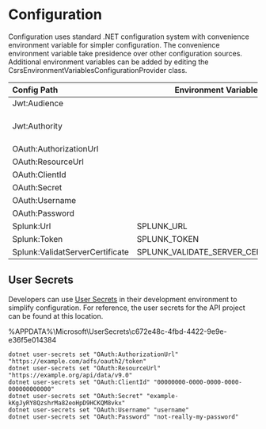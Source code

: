 

# Configuration

Configuration uses standard .NET configuration system with convenience environment variable for simpler configuration. 
The convenience environment variable take presidence over other configuration sources. Additional environment variables
can be added by editing the CsrsEnvironmentVariablesConfigurationProvider class.

| Config Path | Environment Variable | Description |
|:---| --- |:---|
| Jwt:Audience | | The client id/resource of the application |
| Jwt:Authority | | The authentication server including the realm, ie https://dev.oidc.gov.bc.ca/auth/realms/onestopauth-basic |
| OAuth:AuthorizationUrl | | |
| OAuth:ResourceUrl | | |
| OAuth:ClientId | | |
| OAuth:Secret | | |
| OAuth:Username | | |
| OAuth:Password | | |
| Splunk:Url | SPLUNK_URL | The Splunk HEC url |
| Splunk:Token | SPLUNK_TOKEN | The Splunk HEC token |
| Splunk:ValidatServerCertificate | SPLUNK_VALIDATE_SERVER_CERTIFICATE | |

## User Secrets

Developers can use [User Secrets](https://docs.microsoft.com/en-us/aspnet/core/security/app-secrets?view=aspnetcore-6.0) in 
their development environment to simplify configuration. For reference, the user secrets for the API project can be found
at this location.

%APPDATA%\Microsoft\UserSecrets\c672e48c-4fbd-4422-9e9e-e36f5e014384

```
dotnet user-secrets set "OAuth:AuthorizationUrl" "https://example.com/adfs/oauth2/token"
dotnet user-secrets set "OAuth:ResourceUrl" "https://example.org/api/data/v9.0"
dotnet user-secrets set "OAuth:ClientId" "00000000-0000-0000-0000-000000000000"
dotnet user-secrets set "OAuth:Secret" "example-kKgJyRY8QzshrMa82eoHpD9HCKQM8vkx"
dotnet user-secrets set "OAuth:Username" "username"
dotnet user-secrets set "OAuth:Password" "not-really-my-password"
```